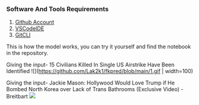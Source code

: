 ### Software And Tools Requirements

1. [Github Account](https://github.com)
2. [VSCodeIDE](https://code.visualstudio.com/)
3. [GitCLI](https://git-scm.com/book/en/v2/Getting-Started-The-Command-Line)


This is how the model works, you can try it yourself and find the notebook in the repository.

Giving the input- 15 Civilians Killed In Single US Airstrike Have Been Identified
![](https://github.com/Lak2k1/fkpred/blob/main/1.gif | width=100)


Giving the input- Jackie Mason: Hollywood Would Love Trump if He Bombed North Korea over Lack of Trans Bathrooms (Exclusive Video) - Breitbart
![](https://github.com/Lak2k1/fkpred/blob/main/2.gif)
